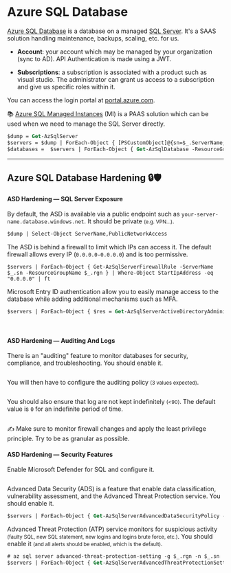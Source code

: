 # Azure SQL Database

<div class="row row-cols-lg-2"><div>

[Azure SQL Database](https://learn.microsoft.com/en-us/azure/azure-sql/database/doc-changes-updates-release-notes-whats-new?view=azuresql) is a database on a managed [SQL Server](/programming-languages/databases/relational/dbms/mssql.md). It's a SAAS solution handling maintenance, backups, scaling, etc. for us.

* **Account**: your account which may be managed by your organization (sync to AD). API Authentication is made using a JWT.

* **Subscriptions**: a subscription is associated with a product such as visual studio. The administrator can grant us access to a subscription and give us specific roles within it.

You can access the login portal at [portal.azure.com](https://portal.azure.com/).

📚 [Azure SQL Managed Instances](https://learn.microsoft.com/en-us/azure/azure-sql/managed-instance/sql-managed-instance-paas-overview?view=azuresql) (MI) is a PAAS solution which can be used when we need to manage the SQL Server directly. 
</div><div>

```ps
$dump = Get-AzSqlServer
$servers = $dump | ForEach-Object { [PSCustomObject]@{sn=$_.ServerName; rgn=$_.ResourceGroupName} }
$databases =  $servers | ForEach-Object { Get-AzSqlDatabase -ResourceGroupName $_.rgn -ServerName $_.sn | Where-Object DatabaseName -ne "master" } | ForEach-Object { [PSCustomObject]@{sn=$_.ServerName; rgn=$_.ResourceGroupName; db=$_.DatabaseName} }
```
</div></div>

<hr class="sep-both">

## Azure SQL Database Hardening 🔒🛡️

<div class="row row-cols-lg-2"><div>

#### ASD Hardening — SQL Server Exposure

By default, the ASD is available via a public endpoint such as `your-server-name.database.windows.net`. It should be private <small>(e.g. VPN...)</small>.

```ps
$dump | Select-Object ServerName,PublicNetworkAccess
```

The ASD is behind a firewall to limit which IPs can access it. The default firewall allows every IP (`0.0.0.0-0.0.0.0`) and is too permissive.

```
$servers | ForEach-Object { Get-AzSqlServerFirewallRule -ServerName $_.sn -ResourceGroupName $_.rgn } | Where-Object StartIpAddress -eq "0.0.0.0" | ft
```

Microsoft Entry ID authentication allow you to easily manage access to the database while adding additional mechanisms such as MFA.

```ps
$servers | ForEach-Object { $res = Get-AzSqlServerActiveDirectoryAdministrator -ServerName $_.sn -ResourceGroupName $_.rgn; [PSCustomObject]@{ServerName=$_.sn; EntraStatus=if ($res) { "Enabled" } else { "Disabled" } } }
```

<br>

#### ASD Hardening — Auditing And Logs

There is an "auditing" feature to monitor databases for security, compliance, and troubleshooting. You should enable it.

```ps
```

You will then have to configure the auditing policy <small>(3 values expected)</small>.

```ps
```

You should also ensure that log are not kept indefinitely <small>(<90)</small>. The default value is `0` for an indefinite period of time.

```ps
```

✍️ Make sure to monitor firewall changes and apply the least privilege principle. Try to be as granular as possible.
</div><div>

#### ASD Hardening — Security Features

Enable Microsoft Defender for SQL and configure it.

```ps
```

Advanced Data Security (ADS) is a feature that enable data classification, vulnerability assessment, and the Advanced Threat Protection service. You should enable it.

```ps
$servers | ForEach-Object { Get-AzSqlServerAdvancedDataSecurityPolicy -ServerName $_.sn -ResourceGroupName $_.rgn }
```

Advanced Threat Protection (ATP) service monitors for suspicious activity <small>(faulty SQL, new SQL statement, new logins and logins brute force, etc.)</small>. You should enable it <small>(and all alerts should be enabled, which is the default)</small>.

```ps
# az sql server advanced-threat-protection-setting -g $_.rgn -n $_.sn
$servers | ForEach-Object { Get-AzSqlServerAdvancedThreatProtectionSetting -ServerName $_.sn -ResourceGroupName $_.rgn }
```
</div></div>